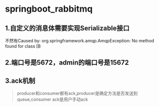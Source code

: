 # springboot_rabbitmq
## 1.自定义的消息体需要实现Serializable接口
不然有Caused by: org.springframework.amqp.AmqpException: No method found for class [B
## 2.端口号是5672，admin的端口号是15672
## 3.ack机制
> producer和consumer都有ack,producer是确定方法是否发送到queue,consumer ack是用户手动ack
